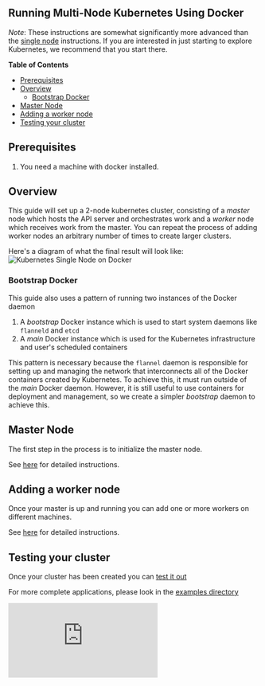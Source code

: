 Running Multi-Node Kubernetes Using Docker
------------------------------------------

_Note_:
These instructions are somewhat significantly more advanced than the [single node](http://releases.k8s.io/HEAD/docs/getting-started-guides/docker.md) instructions.  If you are
interested in just starting to explore Kubernetes, we recommend that you start there.

**Table of Contents**

- [Prerequisites](http://releases.k8s.io/HEAD/docs/getting-started-guides/#prerequisites)
- [Overview](http://releases.k8s.io/HEAD/docs/getting-started-guides/#overview)
  - [Bootstrap Docker](http://releases.k8s.io/HEAD/docs/getting-started-guides/#bootstrap-docker)
- [Master Node](http://releases.k8s.io/HEAD/docs/getting-started-guides/#master-node)
- [Adding a worker node](http://releases.k8s.io/HEAD/docs/getting-started-guides/#adding-a-worker-node)
- [Testing your cluster](http://releases.k8s.io/HEAD/docs/getting-started-guides/#testing-your-cluster)

## Prerequisites
1. You need a machine with docker installed.

## Overview
This guide will set up a 2-node kubernetes cluster, consisting of a _master_ node which hosts the API server and orchestrates work
and a _worker_ node which receives work from the master.  You can repeat the process of adding worker nodes an arbitrary number of
times to create larger clusters.

Here's a diagram of what the final result will look like:
![Kubernetes Single Node on Docker](http://releases.k8s.io/HEAD/docs/getting-started-guides/k8s-docker.png)

### Bootstrap Docker
This guide also uses a pattern of running two instances of the Docker daemon
   1) A _bootstrap_ Docker instance which is used to start system daemons like ```flanneld``` and ```etcd```
   2) A _main_ Docker instance which is used for the Kubernetes infrastructure and user's scheduled containers

This pattern is necessary because the ```flannel``` daemon is responsible for setting up and managing the network that interconnects
all of the Docker containers created by Kubernetes.  To achieve this, it must run outside of the _main_ Docker daemon.  However,
it is still useful to use containers for deployment and management, so we create a simpler _bootstrap_ daemon to achieve this.

## Master Node
The first step in the process is to initialize the master node.

See [here](http://releases.k8s.io/HEAD/docs/getting-started-guides/docker-multinode/master.md) for detailed instructions.

## Adding a worker node

Once your master is up and running you can add one or more workers on different machines.

See [here](http://releases.k8s.io/HEAD/docs/getting-started-guides/docker-multinode/worker.md) for detailed instructions.

## Testing your cluster

Once your cluster has been created you can [test it out](http://releases.k8s.io/HEAD/docs/getting-started-guides/docker-multinode/testing.md)

For more complete applications, please look in the [examples directory](http://releases.k8s.io/HEAD/docs/getting-started-guides/../../examples)


[![Analytics](https://kubernetes-site.appspot.com/UA-36037335-10/GitHub/docs/getting-started-guides/docker-multinode.md?pixel)]()
